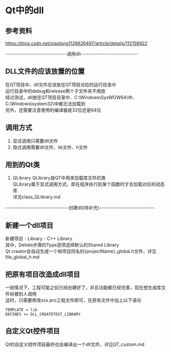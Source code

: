 # Qt中的dll

## 参考资料
https://blog.csdn.net/xiaolong1126626497/article/details/112158922

------------------------------调用dll----------------------------

## DLL文件的应该放置的位置
在QT项目中，dll文件应该放在QT项目对应的运行目录中  
运行目录中的debug和release两个子文件夹不用放  
经过测试，dll放在QT项目目录中、C:\Windows\SysWOW64\中、C:\Windows\system32\中都无法加载到  
另外，还需要注意使用的编译器是32位还是64位  


## 调用方式
1. 显式调用只需要dll文件  
2. 隐式调用需要dll文件、lib文件、h文件  


## 用到的Qt类
1. QLibrary
QLibrary是QT中用来加载库文件的类  
QLibrary属于显式调用方式，即在程序执行到某个函数时才去加载对应的动态库  
详见class_QLibrary.md  

-------------------------------创建dll(待补充)---------------------------

## 新建一个dll项目
新建项目 - Library - C++ Library  
其中，Detials步骤的Type选项选择默认的Shared Library  
Qt creator会自动生成一个和项目同名的{projectName}\_global.h文件，详见file_global_h.md  


## 把原有项目改造成dll项目
一般情况下，工程可能之前已经创建好了，并且功能都已经完善，现在想生成库文件给被别人调用  
这时，只需要修改xxx.pro工程文件即可，在原有文件中加上以下语句  
```
TEMPLATE = lib
DEFINES += DLL_CREATETEST_LIBRARY
```


## 自定义Qt控件项目
Qt的自定义控件项目最终也会编译出一个dll文件，详见QT_custom.md  